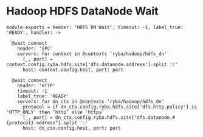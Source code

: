 
# Hadoop HDFS DataNode Wait

    module.exports = header: 'HDFS DN Wait', timeout: -1, label_true: 'READY', handler: ->

      @wait_connect
        header: 'IPC'
        servers: for context in @contexts 'ryba/hadoop/hdfs_dn'
          [_, port] = context.config.ryba.hdfs.site['dfs.datanode.address'].split ':'
          host: context.config.host, port: port

      @wait_connect
        header: 'HTTP'
        timeout: -1
        label_true: 'READY'
        servers: for dn_ctx in @contexts 'ryba/hadoop/hdfs_dn'
          protocol = if dn_ctx.config.ryba.hdfs.site['dfs.http.policy'] is 'HTTP_ONLY' then 'http' else 'https'
          [_, port] = dn_ctx.config.ryba.hdfs.site["dfs.datanode.#{protocol}.address"].split ':'
          host: dn_ctx.config.host, port: port
